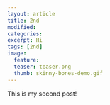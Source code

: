 ```yaml
---
layout: article
title: 2nd
modified:
categories:
excerpt: Hi
tags: [2nd]
image:
  feature:
  teaser: teaser.png
  thumb: skinny-bones-demo.gif
---
```


This is my second post!
